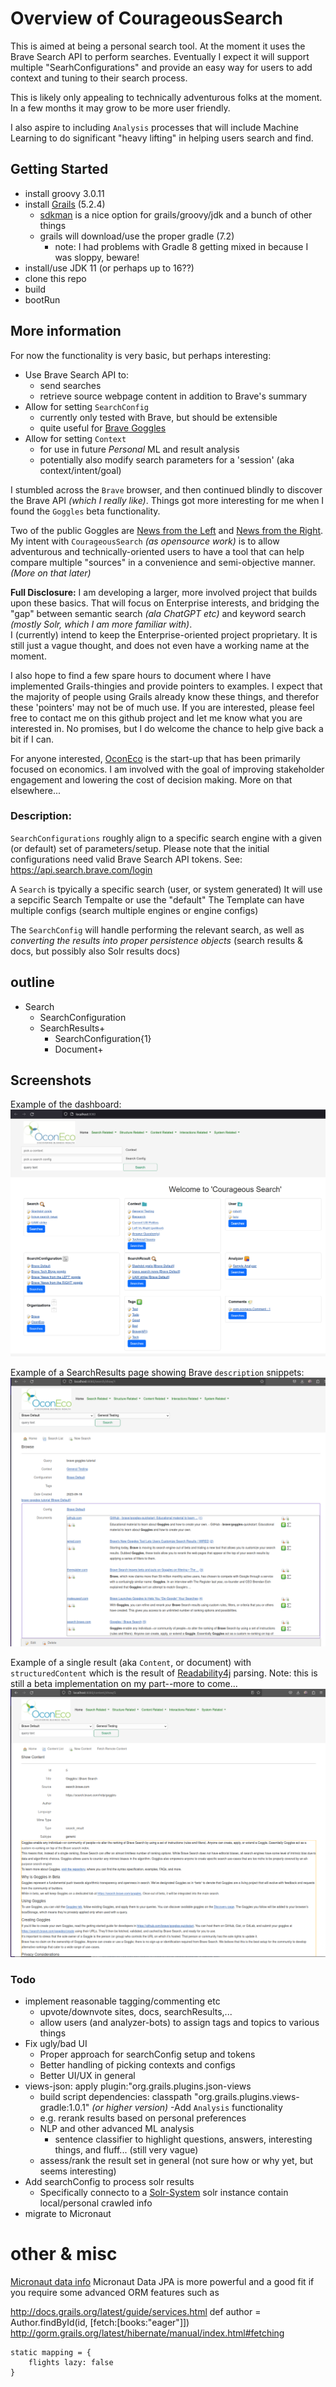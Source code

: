 # Overview of CourageousSearch
This is aimed at being a personal search tool. At the moment it uses the Brave Search API to perform searches. 
Eventually I expect it will support multiple "SearhConfigurations" and provide an easy way for users to add context and tuning to their search process.

This is likely only appealing to technically adventurous folks at the moment. In a few months it may grow to be more user friendly.

I also aspire to including `Analysis` processes that will include Machine Learning to do significant "heavy lifting" in helping users search and find.

## Getting Started
- install groovy 3.0.11
- install [Grails](https://grails.org/) (5.2.4)  
  - [sdkman](https://sdkman.io/install) is a nice option for grails/groovy/jdk and a bunch of other things
  - grails will download/use the proper gradle (7.2)  
    - note: I had problems with Gradle 8 getting mixed in because I was sloppy, beware! 
- install/use JDK 11 (or perhaps up to 16??)
- clone this repo
- build
- bootRun

## More information
For now the functionality is very basic, but perhaps interesting:
- Use Brave Search API to:
  - send searches
  - retrieve source webpage content in addition to Brave's summary
- Allow for setting `SearchConfig`
  - currently only tested with Brave, but should be extensible
  - quite useful for [Brave Goggles](https://github.com/brave/goggles-quickstart) 
- Allow for setting `Context`
  - for use in future _Personal_ ML and result analysis
  - potentially also modify search parameters for a 'session' (aka context/intent/goal)



I stumbled across the `Brave` browser, and then continued blindly to discover the Brave API _(which I really like)_. 
Things got more interesting for me when I found the `Goggles` beta functionality. 

Two of the public Goggles are [News from the Left](https://raw.githubusercontent.com/allsides-news/brave-goggles/main/left.goggles) and [News from the Right](https://raw.githubusercontent.com/allsides-news/brave-goggles/main/right.goggles). 
My intent with `CourageousSearch` _(as opensource work)_ is to allow adventurous and technically-oriented users to have a tool that can help compare multiple "sources"
in a convenience and semi-objective manner. _(More on that later)_  


**Full Disclosure:** 
I am developing a larger, more involved project that builds upon these basics. That will focus on Enterprise interests, 
and bridging the "gap" between semantic search _(ala ChatGPT etc)_ and keyword search _(mostly Solr, which I am more familiar with)_.  
I (currently) intend to keep the Enterprise-oriented project proprietary. It is still just a vague thought, and does not even have a working name at the moment.

I also hope to find a few spare hours to document where I have implemented Grails-thingies and provide pointers to examples. I expect that the majority of people using Grails already know these things, and therefor these 'pointers' may not be of much use. If you are interested, please feel free to contact me on this github project and let me know what you are interested in. No promises, but I do welcome the chance to help give back a bit if I can.

For anyone interested, [OconEco](http://www.oconeco.com) is the start-up that has been primarily focused on economics. 
I am involved with the goal of improving stakeholder engagement and lowering the cost of decision making. More on that elsewhere...   

### Description:

`SearchConfigurations` roughly align to a specific search engine with a given (or default) set of parameters/setup. Please note that the initial configurations need valid Brave Search API tokens.
See: https://api.search.brave.com/login

A `Search` is tpyically a specific search (user, or system generated)
It will use a sepcific Search Tempalte or use the "default"
The Template can have multiple configs (search multiple engines or engine configs)

The `SearchConfig` will handle performing the relevant search,
as well as _converting the results into proper persistence objects_ (search results & docs, but possibly also Solr results docs)

## outline

- Search
  - SearchConfiguration 
  - SearchResults+
    - SearchConfiguration{1}
    - Document+


## Screenshots
Example of the dashboard:
![Sample Dashboard](./documentation/dashboard.png)

Example of a SearchResults page showing Brave `description` snippets:
![Search with Results](./documentation/searchShow.png)

Example of a single result (aka `Content`, or document) with `structuredContent` which is the result of [Readability4j](https://github.com/dankito/Readability4J) parsing.
Note: this is still a beta implementation on my part--more to come...
![Result Content with parsed (Readablity4j) structuredContent](./documentation/contentShow.png)

### Todo
- implement reasonable tagging/commenting etc
  - upvote/downvote sites, docs, searchResults,...
  - allow users (and analyzer-bots) to assign tags and topics to various things
- Fix ugly/bad UI
  - Proper approach for searchConfig setup and tokens
  - Better handling of picking contexts and configs
  - Better UI/UX in general
- views-json: apply plugin:"org.grails.plugins.json-views
  - build script dependencies:  classpath "org.grails.plugins.views-gradle:1.0.1"  _(or higher version)_
-Add `Analysis` functionality
  - e.g. rerank results based on personal preferences
  - NLP and other advanced ML analysis
    - sentence classifier to highlight questions, answers, interesting things, and fluff... (still very vague)
  - assess/rank the result set in general (not sure how or why yet, but seems interesting)
- Add searchConfig to process solr results
  - Specifically connecto to a [Solr-System](https://github.com/seanoc5/solr-system) solr instance contain local/personal crawled info
- migrate to Micronaut


# other & misc
[Micronaut data info](https://medium.com/agorapulse-stories/goodbye-grails-hello-micronaut-10-micronaut-data-759c6c36bc7)
Micronaut Data JPA is more powerful and a good fit if you require some advanced ORM features such as

http://docs.grails.org/latest/guide/services.html
def author = Author.findById(id, [fetch:[books:"eager"]])
http://gorm.grails.org/latest/hibernate/manual/index.html#fetching

    static mapping = {
        flights lazy: false
    }
